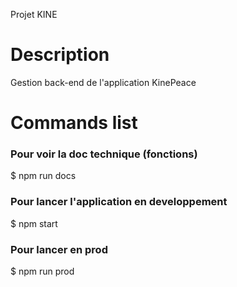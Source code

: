 Projet KINE

# Description

Gestion back-end de l'application KinePeace

# Commands list

### Pour voir la doc technique (fonctions)

\$ npm run docs

### Pour lancer l'application en developpement

\$ npm start

### Pour lancer en prod

\$ npm run prod
